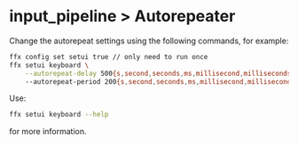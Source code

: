 # input_pipeline > Autorepeater

Change the autorepeat settings using the following commands, for example:

```bash
ffx config set setui true // only need to run once
ffx setui keyboard \
    --autorepeat-delay 500{s,second,seconds,ms,millisecond,milliseconds}
    --autorepeat-period 200{s,second,seconds,ms,millisecond,milliseconds}
```

Use:

```bash
ffx setui keyboard --help
```

for more information.

